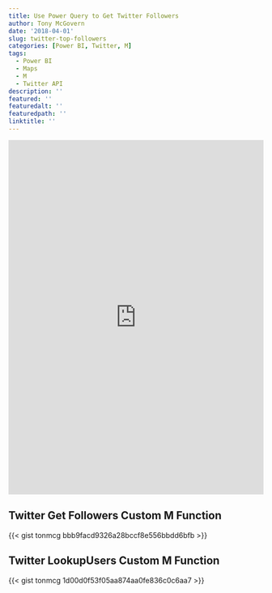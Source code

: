 ```yaml
---
title: Use Power Query to Get Twitter Followers
author: Tony McGovern
date: '2018-04-01'
slug: twitter-top-followers
categories: [Power BI, Twitter, M]
tags:
  - Power BI
  - Maps
  - M
  - Twitter API
description: ''
featured: ''
featuredalt: ''
featuredpath: ''
linktitle: ''
---
```


<iframe class="pre" width="100%" height="700" src="https://app.powerbi.com/view?r=eyJrIjoiODdhNDg3OTItODhmZS00NjFkLWIwODAtNjg2NGU2YzRmOTU4IiwidCI6ImRjNTliNTFkLWVmZDItNDYyNi04M2EyLTljMmU2MzE1MTcwZiIsImMiOjZ9" frameborder="0" allowFullScreen="true"></iframe>

## Twitter Get Followers Custom M Function
<div style="table-layout:fixed;display:table;width:100%;">
{{< gist tonmcg bbb9facd9326a28bccf8e556bbdd6bfb >}}
</div>

## Twitter LookupUsers Custom M Function
<div style="table-layout:fixed;display:table;width:100%;">
{{< gist tonmcg 1d00d0f53f05aa874aa0fe836c0c6aa7 >}}
</div>
